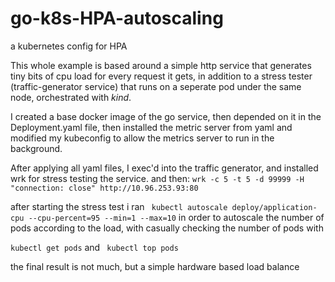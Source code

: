 # go-k8s-HPA-autoscaling
a kubernetes config for HPA


This whole example is based around a simple http service that generates tiny bits of cpu load for every request it gets,
in addition to a stress tester (traffic-generator service) that runs on a seperate pod under the same node, orchestrated
with _kind_.

I created a base docker image of the go service, then depended on it in the Deployment.yaml file,
then installed the metric server from yaml and modified my kubeconfig to allow the metrics server to run in the background.

After applying all yaml files, I exec'd into the traffic generator, and installed wrk for stress testing the service.
and then:
``` wrk -c 5 -t 5 -d 99999 -H "connection: close" http://10.96.253.93:80 ```

after starting the stress test i ran ```  kubectl autoscale deploy/application-cpu --cpu-percent=95 --min=1 --max=10 ``` 
in order to autoscale the number of pods according to the load, with casually checking the number of pods with 

```kubectl get pods```
and 
``` kubectl top pods```

the final result is not much, but a simple hardware based load balance

